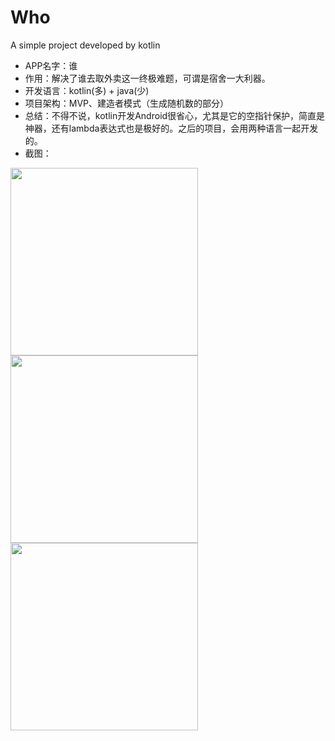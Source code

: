# Who
A simple project developed by kotlin

* APP名字：谁
* 作用：解决了谁去取外卖这一终极难题，可谓是宿舍一大利器。
* 开发语言：kotlin(多) + java(少)
* 项目架构：MVP、建造者模式（生成随机数的部分）
* 总结：不得不说，kotlin开发Android很省心，尤其是它的空指针保护，简直是神器，还有lambda表达式也是极好的。之后的项目，会用两种语言一起开发的。
* 截图：

<img src="http://ww4.sinaimg.cn/mw1024/005TG3l2jw1f8e3l1ek7zj30u01hcwh7.jpg" height="300">
<img src="http://ww4.sinaimg.cn/mw1024/005TG3l2jw1f8e3l5hx9hj30u01hcdib.jpg" height="300">
<img src="http://ww2.sinaimg.cn/mw1024/005TG3l2jw1f8e3l901nhj30u01hc40z.jpg" height="300">
